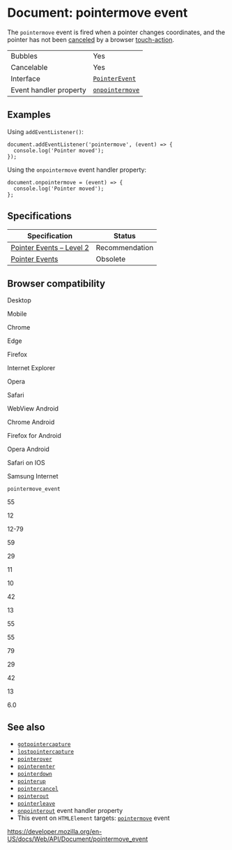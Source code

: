 # Document: pointermove event

The `pointermove` event is fired when a pointer changes coordinates, and the pointer has not been [canceled](../htmlelement/pointercancel_event) by a browser [touch-action](https://developer.mozilla.org/en-US/docs/Web/CSS/touch-action).

<table><tbody><tr class="odd"><td>Bubbles</td><td>Yes</td></tr><tr class="even"><td>Cancelable</td><td>Yes</td></tr><tr class="odd"><td>Interface</td><td><a href="../pointerevent"><code>PointerEvent</code></a></td></tr><tr class="even"><td>Event handler property</td><td><a href="../globaleventhandlers/onpointermove"><code>onpointermove</code></a></td></tr></tbody></table>

## Examples

Using `addEventListener()`:

    document.addEventListener('pointermove', (event) => {
      console.log('Pointer moved');
    });

Using the `onpointermove` event handler property:

    document.onpointermove = (event) => {
      console.log('Pointer moved');
    };

## Specifications

<table><thead><tr class="header"><th>Specification</th><th>Status</th></tr></thead><tbody><tr class="odd"><td><a href="https://www.w3.org/TR/pointerevents2/#the-pointermove-event">Pointer Events – Level 2</a></td><td><span class="spec-rec">Recommendation</span></td></tr><tr class="even"><td><a href="https://www.w3.org/TR/pointerevents1/#the-pointermove-event">Pointer Events</a></td><td><span class="spec-obsolete">Obsolete</span></td></tr></tbody></table>

## Browser compatibility

Desktop

Mobile

Chrome

Edge

Firefox

Internet Explorer

Opera

Safari

WebView Android

Chrome Android

Firefox for Android

Opera Android

Safari on IOS

Samsung Internet

`pointermove_event`

55

12

12-79

59

29

11

10

42

13

55

55

79

29

42

13

6.0

## See also

- [`gotpointercapture`](gotpointercapture_event)
- [`lostpointercapture`](lostpointercapture_event)
- [`pointerover`](pointerover_event)
- [`pointerenter`](pointerenter_event)
- [`pointerdown`](pointerdown_event)
- [`pointerup`](pointerup_event)
- [`pointercancel`](pointercancel_event)
- [`pointerout`](pointerout_event)
- [`pointerleave`](pointerleave_event)
- [`onpointerout`](../globaleventhandlers/onpointerout) event handler property
- This event on `HTMLElement` targets: [`pointermove`](../htmlelement/pointermove_event) event

<a href="https://developer.mozilla.org/en-US/docs/Web/API/Document/pointermove_event" class="_attribution-link">https://developer.mozilla.org/en-US/docs/Web/API/Document/pointermove_event</a>
